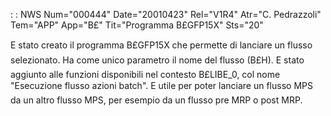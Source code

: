  :  : NWS Num="000444" Date="20010423" Rel="V1R4" Atr="C. Pedrazzoli" Tem="APP" App="B£" Tit="Programma B£GFP15X" Sts="20"

E stato creato il programma B£GFP15X   che permette di lanciare un flusso selezionato.
Ha come unico parametro il nome del flusso (B£H).
E stato aggiunto alle funzioni disponibili nel contesto B£LIBE_0, col nome "Esecuzione flusso azioni batch".
E utile per poter lanciare un flusso MPS da un altro flusso MPS, per esempio da un flusso pre MRP
o post MRP.


